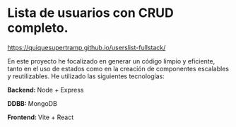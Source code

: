 # Lista de usuarios con CRUD completo.

https://quiquesupertramp.github.io/userslist-fullstack/

En este proyecto he focalizado en generar un código limpio y eficiente, tanto en el uso de estados como en la creación de componentes escalables y reutilizables. He utilizado las siguientes tecnologías:

<p><strong>Backend: </strong>Node + Express</p>
<p><strong>DDBB: </strong>MongoDB</p>
<p><strong>Frontend: </strong>Vite + React</p>



